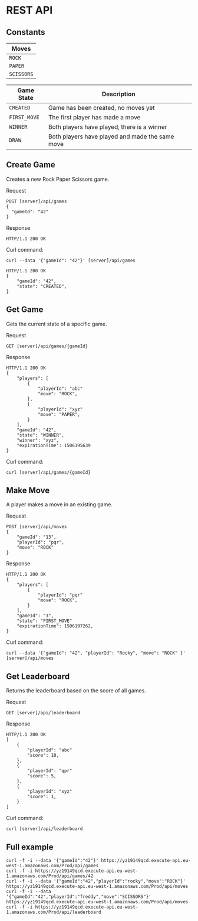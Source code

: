# REST API

## Constants

| Moves         |
|---------------|
| `ROCK`        |
| `PAPER`       |
| `SCISSORS`    |


| Game State    | Description                                       |
|---------------|-------------------------------------------------- |
| `CREATED`     | Game has been created, no moves yet               |
| `FIRST_MOVE`  | The first player has made a move                  |
| `WINNER`      | Both players have played, there is a winner       |
| `DRAW`        | Both players have played and made the same move   |


## Create Game

Creates a new Rock Paper Scissors game. 

Request
```
POST [server]/api/games
{
  "gameId": "42"
}
```
Response
```
HTTP/1.1 200 OK
```

Curl command:

```
curl --data '{"gameId": "42"}' [server]/api/games
```
```
HTTP/1.1 200 OK
{
    "gameId": "42",
    "state": "CREATED",
}
```


## Get Game

Gets the current state of a specific game.

Request
```
GET [server]/api/games/{gameId}
```
Response
```
HTTP/1.1 200 OK
{
    "players": [
        {
            "playerId": "abc"
            "move": "ROCK",
        },
        {
            "playerId": "xyz"
            "move": "PAPER",
        }
    ],
    "gameId": "42",
    "state": "WINNER",
    "winner": "xyz",
    "expirationTime": 1506195639
}
```

Curl command:

```
curl [server]/api/games/{gameId}
```


## Make Move

A player makes a move in an existing game.

Request
```
POST [server]/api/moves
{
    "gameId": "13",
    "playerId": "pqr",
    "move": "ROCK"
}
```
Response
```
HTTP/1.1 200 OK
{
    "players": [
        {
            "playerId": "pqr"
            "move": "ROCK",
        }
    ],
    "gameId": "3",
    "state": "FIRST_MOVE"
    "expirationTime": 1506197262,
}
```

Curl command:

```
curl --data '{"gameId": "42", "playerId": "Rocky", "move": "ROCK" }' [server]/api/moves
```

## Get Leaderboard

Returns the leaderboard based on the score of all games.

Request
```
GET [server]/api/leaderboard
```
Response
```
HTTP/1.1 200 OK
[
    {
        "playerId": "abc"
        "score": 10,
    },
    {
        "playerId": "qpr"
        "score": 5,
    },
    {
        "playerId": "xyz"
        "score": 1,
    }
]
```

Curl command:

```
curl [server]/api/leaderboard
```

## Full example

```
curl -f -i --data '{"gameId":"42"}' https://yz19149qcd.execute-api.eu-west-1.amazonaws.com/Prod/api/games
curl -f -i https://yz19149qcd.execute-api.eu-west-1.amazonaws.com/Prod/api/games/42
curl -f -i --data '{"gameId":"42","playerId":"rocky","move":"ROCK"}' https://yz19149qcd.execute-api.eu-west-1.amazonaws.com/Prod/api/moves
curl -f -i --data '{"gameId":"42","playerId":"freddy","move":"SCISSORS"}' https://yz19149qcd.execute-api.eu-west-1.amazonaws.com/Prod/api/moves
curl -f -i https://yz19149qcd.execute-api.eu-west-1.amazonaws.com/Prod/api/leaderboard
```
